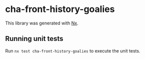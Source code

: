 # cha-front-history-goalies

This library was generated with [Nx](https://nx.dev).

## Running unit tests

Run `nx test cha-front-history-goalies` to execute the unit tests.
